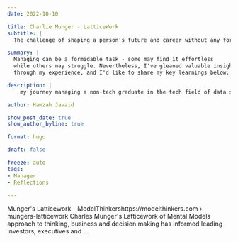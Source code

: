 ```yaml
---
date: 2022-10-10

title: Charlie Munger - LatticeWork
subtitle: |
  The challenge of shaping a person's future and career without any formal training - a typical scenario.

summary: |
  Managing can be a formidable task - some may find it effortless
  while others may struggle. Nevertheless, I've gleaned valuable insights
  through my experience, and I'd like to share my key learnings below.

description: |
    my journey managing a non-tech graduate in the tech field of data science.

author: Hamzah Javaid

show_post_date: true
show_author_byline: true

format: hugo

draft: false

freeze: auto
tags:
- Manager
- Reflections

---
```



Munger's Latticework - ModelThinkershttps://modelthinkers.com › mungers-latticework
Charles Munger's Latticework of Mental Models approach to thinking, business and decision making has informed leading investors, executives and ...
